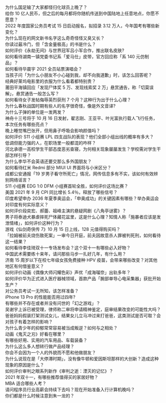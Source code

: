 为什么国足输了大家都怪归化球员上晚了？  
给你 10 亿人民币，但之后的每月都将你随机传送到中国陆地上任意地点，你愿不愿意？  
2022 年度国家公务员考试 15 日启动报名，拟招录 3.12 万人，今年国考有哪些新变化？  
为什么现在的网文新书名字这么奇奇怪怪又臭又长？  
你读过最冷门，但「含金量极高」的书是什么？  
如何评价《永劫无间》与世界冠军吕小军合作，推出联名皮肤?  
如何看待湖南一镇党委书记系「爱马仕」皮带，官方回应称「系 140 元仿制品」？  
如何看待华晨宇 2021 全员站票演唱会？  
当孩子问「为什么小朋友不小心碰到我，却不向我道歉」时，该怎么回答呢？  
经典好莱坞电影里的衣服为什么看着都特别贵？  
莆田平海镇回应「发现尸体奖 5 万、发现线索奖 2 万」悬赏通告，称「切莫误解」，悬赏通告一般怎么写？  
如何看待女子发帖侮辱英烈获刑 7 个月？这种行为出于什么心理？  
为什么春秋战国时期有些人的名字很奇怪，像是外文音译?  
为什么子弹的单位是一发两发？  
神舟十三号将于 10 月 16 日发射，翟志刚、王亚平、叶光富执行载人飞行任务，本次任务有哪些亮点？  
晚上睡觉嘴巴张开，但用鼻子呼吸会影响颜值吗？  
如何评价 S11 小组赛 LPL 四支战队的表现？他们全部小组出线的概率有多大？  
低调但能力强的人，在职场里一般都混的咋样？  
河北承德一高校学生干部态度恶劣查寝，为何相关现象屡屡发生？学校需对学生干部怎样引导？  
为什么李华不会英语还要交那么多外国朋友？  
如何看待红米 Redmi 部分 MIUI UI 界面将与小米区分？  
成都公安通报「19 岁男子看守所死亡」情况，网传信息多有不实，该如何有效辨别网络谣言？  
S11 小组赛 EDG 1:0 DFM 小组赛首轮全胜，如何评价这场比赛？  
美国 2021 年 9 月 CPI 同比增长 5.4％，释放了哪些信号？  
印度希望申办 2036 年夏季奥运会，「申奥成功」的关键因素有哪些？举办奥运会对印度有何实际意义？  
如何评价段奕宏、郝蕾、祖峰主演的悬疑网剧《八角亭谜雾》？  
男子将泰迪犬暴虐摔死尸体藏花盆里，这是什么心理？知情人称「施暴者应该是发泄情绪」，如何评价这种行为？  
游戏《仙剑奇侠传 7》10 月 15 日上线，128 元值得购买吗？  
「拉姆被前夫烧伤致死案」一审今日开庭，前夫因故意杀人罪被判死刑，如何看待这一结果？  
如何看待李佳琦双十一专场发布会？这个双十一有哪些必入好物？  
中国武术需要练十来年，请问那些马步一扎好几年，有什么用？  
济南 15 周岁以下在校七年级女孩免费接种 HPV 疫苗，会带来哪些改变？对其他地区有何借鉴意义？  
如何评价动画《偶像大师闪耀色彩》声优「成海瑠奈」出轨多年？  
如何评价华为正式进入医疗器械领域，首款产品「腕部单导心电采集器」获批开始生产？  
对公务员考试一无所知，该怎样准备？  
iPhone 13 Pro 的性能能否用过四年?  
有哪些并不存在或者并没有问世的「幻之游戏」？  
吴谢宇上诉已被受理，律师称二审将申请精神鉴定，庭审结果改变的可能性大吗？  
爸爸妈妈假装打架测试女儿，结果女儿立马冲过来打爸爸，这类测试是否可取？会对孩子有着怎样的影响？  
为什么青少年的抑郁常常容易被当成叛逆？如何与之相处？  
动画《鬼灭之刃》好看在哪里？  
有哪些好用、实用的汽车用品、车载装备？  
为什么这么多人想转行做产品经理？  
你会不会因为一个人的外貌而不愿和他做朋友？  
为什么说现在是「大停滞时期」，没有像牛顿和爱因斯坦那样的大创新？造成这种现象的原因是什么？  
如何评价审判之眼系列新作《审判之逝：湮灭的记忆》？  
2021 年双十一，有哪些推荐值得买的家居好物？  
MBA 适合哪些人考？  
请问程序员行业高薪会持续下去吗？现在开始准备入行计算机晚吗？  
你们都是什么时候注意到朱一龙的？  
